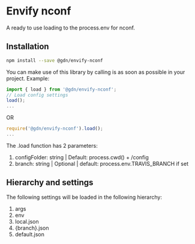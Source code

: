 # Envify nconf
A ready to use loading to the process.env for nconf.

## Installation

```bash
npm install --save @gdn/envify-nconf

```

You can make use of this library by calling is as soon as possible in your project.
Example:
```js
import { load } from '@gdn/envify-nconf';
// Load config settings
load();
...

```
OR

```js
require('@gdn/envify-nconf').load();
...

```

The .load function has 2 parameters:
1. configFolder: string | Default: process.cwd() + /config
2. branch: string | Optional | default: process.env.TRAVIS_BRANCH if set


## Hierarchy and settings
The following settings will be loaded in the following hierarchy:
1. args
2. env
3. local.json
4. {branch}.json
5. default.json



